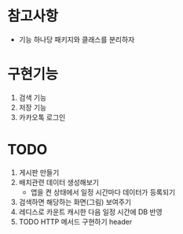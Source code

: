 # 참고사항
- 기능 하나당 패키지와 클래스를 분리하자

# 구현기능
1. 검색 기능
2. 저장 기능
3. 카카오톡 로그인


# TODO
1. 게시판 만들기
2. 배치관련 데이터 생성해보기 
   - 앱을 켠 상태에서 일정 시간마다 데이터가 등록되기
3. 검색하면 해당하는 화면(그림) 보여주기
4. 레디스로 카운트 캐시한 다음 일정 시간에 DB 반영
5. TODO HTTP 메서드 구현하기 header


